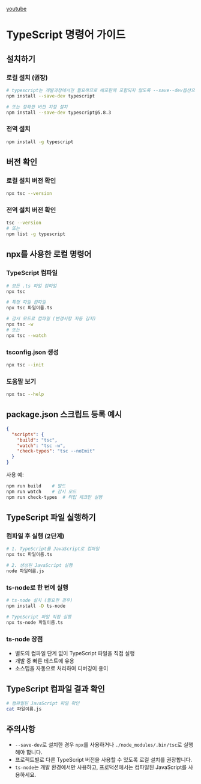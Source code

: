 [youtube](https://youtube.com/playlist?list=PLZKTXPmaJk8KhKQ_BILr1JKCJbR0EGlx0&si=HFG1VeYSj1hRnQ3e)

# TypeScript 명령어 가이드

## 설치하기

### 로컬 설치 (권장)
```bash
# typescript는 개발과정에서만 필요하므로 배포판에 포함되지 않도록 --save--dev옵션으로 설치
npm install --save-dev typescript

# 또는 정확한 버전 지정 설치
npm install --save-dev typescript@5.8.3
```

### 전역 설치
```bash
npm install -g typescript
```

## 버전 확인

### 로컬 설치 버전 확인
```bash
npx tsc --version
```

### 전역 설치 버전 확인
```bash
tsc --version
# 또는
npm list -g typescript
```

## npx를 사용한 로컬 명령어

### TypeScript 컴파일
```bash
# 모든 .ts 파일 컴파일
npx tsc

# 특정 파일 컴파일
npx tsc 파일이름.ts

# 감시 모드로 컴파일 (변경사항 자동 감지)
npx tsc -w
# 또는
npx tsc --watch
```

### tsconfig.json 생성
```bash
npx tsc --init
```

### 도움말 보기
```bash
npx tsc --help
```

## package.json 스크립트 등록 예시
```json
{
  "scripts": {
    "build": "tsc",
    "watch": "tsc -w",
    "check-types": "tsc --noEmit"
  }
}
```

사용 예:
```bash
npm run build    # 빌드
npm run watch    # 감시 모드
npm run check-types  # 타입 체크만 실행
```

## TypeScript 파일 실행하기

### 컴파일 후 실행 (2단계)
```bash
# 1. TypeScript를 JavaScript로 컴파일
npx tsc 파일이름.ts

# 2. 생성된 JavaScript 실행
node 파일이름.js
```

### ts-node로 한 번에 실행
```bash
# ts-node 설치 (필요한 경우)
npm install -D ts-node

# TypeScript 파일 직접 실행
npx ts-node 파일이름.ts
```

### ts-node 장점
- 별도의 컴파일 단계 없이 TypeScript 파일을 직접 실행
- 개발 중 빠른 테스트에 유용
- 소스맵을 자동으로 처리하여 디버깅이 용이

## TypeScript 컴파일 결과 확인
```bash
# 컴파일된 JavaScript 파일 확인
cat 파일이름.js
```

## 주의사항
- `--save-dev`로 설치한 경우 `npx`를 사용하거나 `./node_modules/.bin/tsc`로 실행해야 합니다.
- 프로젝트별로 다른 TypeScript 버전을 사용할 수 있도록 로컬 설치를 권장합니다.
- `ts-node`는 개발 환경에서만 사용하고, 프로덕션에서는 컴파일된 JavaScript를 사용하세요.
